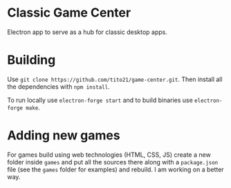 # Classic Game Center

Electron app to serve as a hub for classic desktop apps.

# Building

Use `git clone https://github.com/tito21/game-center.git`. Then install all
the dependencies with `npm install`.

To run locally use `electron-forge start` and to build binaries use
`electron-forge make`.

# Adding new games

For games build using web technologies (HTML, CSS, JS) create a new folder
inside `games` and put all the sources there along with a `package.json` file
(see the `games` folder for examples) and rebuild. I am working on a better way.